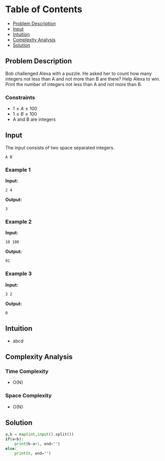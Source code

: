 # Table of Contents

- [Problem Description](#problem-description)
- [Input](#input)
- [Intuition](#intuition)
- [Complexity Analysis](#complexity-analysis)
- [Solution](#solution)

## Problem Description

Bob challenged Alexa with a puzzle. He asked her to count how many integers not less than
A and not more than B are there? Help Alexa to win. Print the number of integers not less than A and not more than B.

### Constraints

- $1 \leq A \leq 100$
- $1 \leq B \leq 100$
- A and B are integers

## Input

The input consists of two space separated integers.

```plain
A B
```

### Example 1

**Input:**

```plain
2 4
```

**Output:**

```plain
3
```

### Example 2

**Input:**

```plain
10 100
```

**Output:**

```plain
91
```

### Example 3

**Input:**

```plain
3 2
```

**Output:**

```plain
0
```

## Intuition

- abcd

## Complexity Analysis

### Time Complexity

- O(N)

### Space Complexity

- O(N)

## Solution

```python
a,b = map(int,input().split())
if(a<b):
    print(b-a+1, end="")
else:
    print(0, end="")
```
